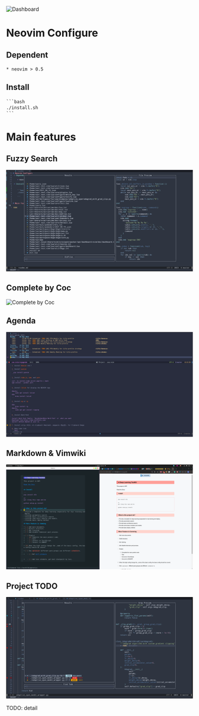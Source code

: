 ![Dashboard](./pic/dashboard.png)

# Neovim Configure
## Dependent

    * neovim > 0.5

## Install


    ```bash
    ./install.sh
    ```


# Main features
## Fuzzy Search
![Fuzzy Search](./pic/fuzzy_search.png)
## Complete by Coc
![Complete by Coc](./pic/complete.png)

## Agenda
![Agenda](./pic/orgmode.png)

## Markdown & Vimwiki
![Markdown & Vimwiki](./pic/markdown.png)
## Project TODO
![Project TODO](./pic/project_todo.png)


TODO: detail
